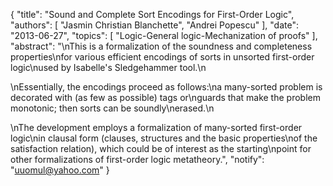 {
    "title": "Sound and Complete Sort Encodings for First-Order Logic",
    "authors": [
        "Jasmin Christian Blanchette",
        "Andrei Popescu"
    ],
    "date": "2013-06-27",
    "topics": [
        "Logic-General logic-Mechanization of proofs"
    ],
    "abstract": "\nThis is a formalization of the soundness and completeness properties\nfor various efficient encodings of sorts in unsorted first-order logic\nused by Isabelle's Sledgehammer tool.\n<p>\nEssentially, the encodings proceed as follows:\na many-sorted problem is decorated with (as few as possible) tags or\nguards that make the problem monotonic; then sorts can be soundly\nerased.\n<p>\nThe development employs a formalization of many-sorted first-order logic\nin clausal form (clauses, structures and the basic properties\nof the satisfaction relation), which could be of interest as the starting\npoint for other formalizations of first-order logic metatheory.",
    "notify": "uuomul@yahoo.com"
}